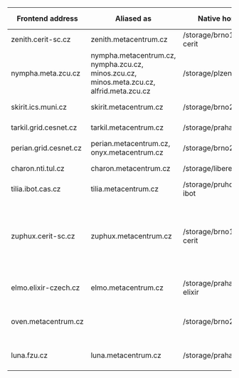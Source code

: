 
| Frontend address        | Aliased as             | Native home            | OS         | Physically located in    | Note | 
|-------------------------|------------------------|------------------------|------------|-----------|-----|
| zenith.cerit-sc.cz   	  | zenith.metacentrum.cz  | /storage/brno12-cerit  | Debian 12  | Brno      |      |
| nympha.meta.zcu.cz 	  | nympha.metacentrum.cz,<br/> nympha.zcu.cz,<br/> minos.zcu.cz,<br/> minos.meta.zcu.cz,<br/> alfrid.meta.zcu.cz | /storage/plzen1        | Debian 12  | Plzen     | |
| skirit.ics.muni.cz 	  | skirit.metacentrum.cz  | /storage/brno2	    | Debian 12  | Brno      | |
| tarkil.grid.cesnet.cz   | tarkil.metacentrum.cz  | /storage/praha1        | Debian 12  | Praha     | |
| perian.grid.cesnet.cz   | perian.metacentrum.cz,<br/>onyx.metacentrum.cz | /storage/brno2         | Debian 12  | Brno	     | |
| charon.nti.tul.cz 	  | charon.metacentrum.cz  | /storage/liberec3-tul  | Debian 12  | Liberec   |  |
| tilia.ibot.cas.cz       | tilia.metacentrum.cz   | /storage/pruhonice1-ibot | Debian 12 | Pruhonice | |
| zuphux.cerit-sc.cz 	  | zuphux.metacentrum.cz  | /storage/brno12-cerit  | CentOS 7.9 | Brno	     | Serves solely as a frontend to submit to [uv queue(s)](https://metavo.metacentrum.cz/pbsmon2/queue/uv@cerit-pbs.cerit-sc.cz) from |
| elmo.elixir-czech.cz 	  | elmo.metacentrum.cz    | /storage/praha5-elixir | Debian 12  | Praha     | Dedicated to [Elixir users](../../access/elixir) |
| oven.metacentrum.cz  	  |                        | /storage/brno2         | Debian 12  | Brno      | Reserved to access [oven node](../../../computing/infrastructure/specific-nodes/#oven-node) only |
| luna.fzu.cz          	  | luna.metacentrum.cz    | /storage/praha1        | Debian 12  | Praha     | Reserved for [FZU](https://www.fzu.cz/en) users |


